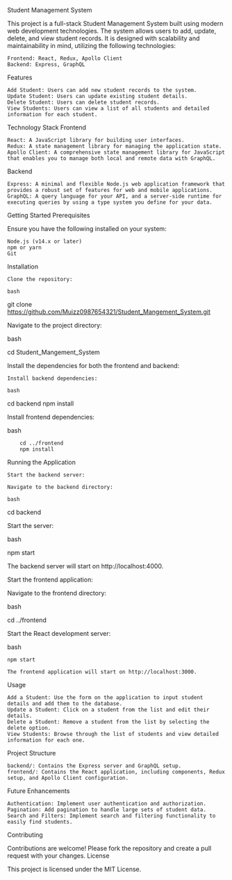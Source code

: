 Student Management System

This project is a full-stack Student Management System built using modern web development technologies. The system allows users to add, update, delete, and view student records. It is designed with scalability and maintainability in mind, utilizing the following technologies:

    Frontend: React, Redux, Apollo Client
    Backend: Express, GraphQL

Features

    Add Student: Users can add new student records to the system.
    Update Student: Users can update existing student details.
    Delete Student: Users can delete student records.
    View Students: Users can view a list of all students and detailed information for each student.

Technology Stack
Frontend

    React: A JavaScript library for building user interfaces.
    Redux: A state management library for managing the application state.
    Apollo Client: A comprehensive state management library for JavaScript that enables you to manage both local and remote data with GraphQL.

Backend

    Express: A minimal and flexible Node.js web application framework that provides a robust set of features for web and mobile applications.
    GraphQL: A query language for your API, and a server-side runtime for executing queries by using a type system you define for your data.

Getting Started
Prerequisites

Ensure you have the following installed on your system:

    Node.js (v14.x or later)
    npm or yarn
    Git

Installation

    Clone the repository:

    bash

git clone https://github.com/Muizz0987654321/Student_Mangement_System.git

Navigate to the project directory:

bash

cd Student_Mangement_System

Install the dependencies for both the frontend and backend:

    Install backend dependencies:

    bash

cd backend
npm install

Install frontend dependencies:

bash

        cd ../frontend
        npm install

Running the Application

    Start the backend server:

    Navigate to the backend directory:

    bash

cd backend

Start the server:

bash

npm start

The backend server will start on http://localhost:4000.

Start the frontend application:

Navigate to the frontend directory:

bash

cd ../frontend

Start the React development server:

bash

    npm start

    The frontend application will start on http://localhost:3000.

Usage

    Add a Student: Use the form on the application to input student details and add them to the database.
    Update a Student: Click on a student from the list and edit their details.
    Delete a Student: Remove a student from the list by selecting the delete option.
    View Students: Browse through the list of students and view detailed information for each one.

Project Structure

    backend/: Contains the Express server and GraphQL setup.
    frontend/: Contains the React application, including components, Redux setup, and Apollo Client configuration.

Future Enhancements

    Authentication: Implement user authentication and authorization.
    Pagination: Add pagination to handle large sets of student data.
    Search and Filters: Implement search and filtering functionality to easily find students.

Contributing

Contributions are welcome! Please fork the repository and create a pull request with your changes.
License

This project is licensed under the MIT License.
